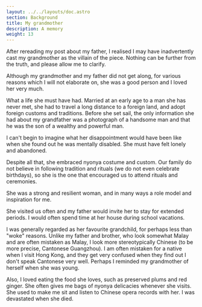 ```yaml
---
layout: ../../layouts/doc.astro
section: Background
title: My grandmother
description: A memory
weight: 13
---
```


After rereading my post about my father, I realised I may have inadvertently cast my grandmother as the villain of the piece. Nothing can be further from the truth, and please allow me to clarify.

Although my grandmother and my father did not get along, for various reasons which I will not elaborate on, she was a good person and I loved her very much.

What a life she must have had. Married at an early age to a man she has never met, she had to travel a long distance to a foreign land, and adopt foreign customs and traditions. Before she set sail, the only information she had about my grandfather was a photograph of a handsome man and that he was the son of a wealthy and powerful man.

I can't begin to imagine what her disappointment would have been like when she found out he was mentally disabled. She must have felt lonely and abandoned.

Despite all that, she embraced nyonya costume and custom. Our family do not believe in following tradition and rituals (we do not even celebrate birthdays), so she is the one that encouraged us to attend rituals and ceremonies.

She was a strong and resilient woman, and in many ways a role model and inspiration for me.

She visited us often and my father would invite her to stay for extended periods. I would often spend time at her house during school vacations.

I was generally regarded as her favourite grandchild, for perhaps less than "woke" reasons. Unlike my father and brother, who look somewhat Malay and are often mistaken as Malay, I look more stereotypically Chinese (to be more precise, Cantonese Guangzhou). I am often mistaken for a native when I visit Hong Kong, and they get very confused when they find out I don't speak Cantonese very well. Perhaps I reminded my grandmother of herself when she was young.

Also, I loved eating the food she loves, such as preserved plums and red ginger. She often gives me bags of nyonya delicacies whenever she visits. She used to make me sit and listen to Chinese opera records with her. I was devastated when she died.
